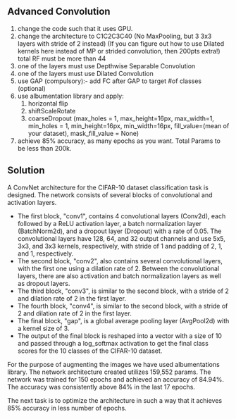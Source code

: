 ## Advanced Convolution

1. change the code such that it uses GPU.
2. change the architecture to C1C2C3C40 (No MaxPooling, but 3 3x3 layers with stride of 2 instead) (If you can figure out how to use Dilated kernels here instead of MP or strided convolution, then 200pts extra!)
   total RF must be more than 44
3. one of the layers must use Depthwise Separable Convolution
4. one of the layers must use Dilated Convolution
5. use GAP (compulsory):- add FC after GAP to target #of classes (optional)
6. use albumentation library and apply:
    1. horizontal flip
    2. shiftScaleRotate
    3. coarseDropout (max_holes = 1, max_height=16px, max_width=1, min_holes = 1, min_height=16px, min_width=16px, fill_value=(mean of your dataset), mask_fill_value = None)
7. achieve 85% accuracy, as many epochs as you want. Total Params to be less than 200k.

## Solution

A ConvNet architecture for the CIFAR-10 dataset classification task is designed. The network consists of several blocks of convolutional and activation layers.

   * The first block, "conv1", contains 4 convolutional layers (Conv2d), each followed by a ReLU activation layer, a batch            normalization layer (BatchNorm2d), and a dropout layer (Dropout) with a rate of 0.05. The convolutional layers have 128, 64, and 32 output channels and use 5x5, 3x3, and 3x3 kernels, respectively, with stride of 1 and padding of 2, 1, and 1, respectively.
   * The second block, "conv2", also contains several convolutional layers, with the first one using a dilation rate of 2. Between the convolutional layers, there are also activation and batch normalization layers as well as dropout layers.
   * The third block, "conv3", is similar to the second block, with a stride of 2 and dilation rate of 2 in the first layer.
   * The fourth block, "conv4", is similar to the second block, with a stride of 2 and dilation rate of 2 in the first layer.
   * The final block, "gap", is a global average pooling layer (AvgPool2d) with a kernel size of 3.
   * The output of the final block is reshaped into a vector with a size of 10 and passed through a log_softmax activation to get     the  final class scores for the 10 classes of the CIFAR-10 dataset.

For the purpose of augmenting the images we have used albumentations library. The network architecture created utilizes 159,552 params. The network was trained for 150 epochs and achieved an accuracy of 84.94%. The accuracy was consistently above 84% in the last 17 epochs.

The next task is to optimize the architecture in such a way that it achieves 85% accuracy in less number of epochs.

